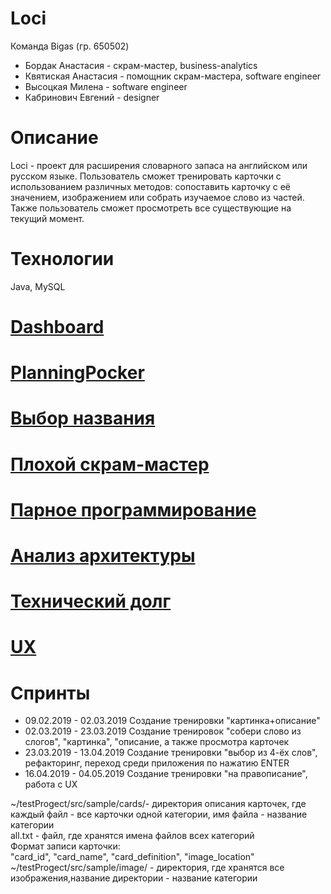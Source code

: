 # Loci
Команда Bigas (гр. 650502)
* Бордак Анастасия - скрам-мастер, business-analytics
* Квятиская Анастасия - помощник скрам-мастера, software engineer 
* Высоцкая Милена - software engineer
* Кабринович Евгений - designer
# Описание
Loci - проект для расширения словарного запаса на английском или русском языке. Пользователь сможет тренировать карточки с использованием различных методов: сопоставить карточку с её значением, изображением или собрать изучаемое слово из частей. Также пользователь сможет просмотреть все существующие на текущий момент.
# Технологии
Java, MySQL 
# [Dashboard](https://trello.com/b/MJmoT6JF/bigas)
# [PlanningPocker](https://play.planningpoker.com/play/game/YjlRoLAd1b59TqEGoOXF4dw8fAMCyyUt)
# [Выбор названия](https://goo.gl/forms/aYxLI051cNnhsHCr1)
# [Плохой скрам-мастер](https://goo.gl/forms/62OnkV5bjACXl06I2)
# [Парное программирование](https://github.com/Anastasiyabordak/Loci/blob/master/pair_programming.md)
# [Анализ архитектуры](https://github.com/Anastasiyabordak/Loci/blob/master/doc/arch.md)
# [Технический долг](https://github.com/Anastasiyabordak/Loci/blob/master/doc/debt.md)
# [UX](https://github.com/Anastasiyabordak/Loci/blob/master/doc/UX.md)
# Спринты
* 09.02.2019 - 02.03.2019 Создание тренировки "картинка+описание"
* 02.03.2019 - 23.03.2019 Создание тренировок "собери слово из слогов", "картинка", "описание, а также просмотра карточек
* 23.03.2019 - 13.04.2019 Создание тренировки "выбор из 4-ёх слов", рефакторинг, переход среди приложения по нажатию ENTER
* 16.04.2019 - 04.05.2019 Создание тренировки "на правописание", работа с UX


~/testProgect/src/sample/cards/- директория описания карточек, где каждый файл - все карточки одной категории, имя файла - название категории <br> 
all.txt - файл, где хранятся имена файлов всех категорий <br> 
Формат записи карточки: <br> 
"card_id", "card_name", "card_definition", "image_location" <br> 
~/testProgect/src/sample/image/ - директория, где хранятся все изображения,название директории - название категории <br> 
